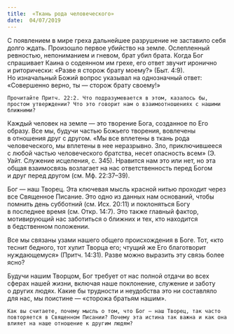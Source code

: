 ```yaml
---
title:  «Ткань рода человеческого»
date:  04/07/2019
---
```


С появлением в мире греха дальнейшее разрушение не заставило себя долго ждать. Произошло первое убийство на земле. Ослепленный ревностью, непониманием и гневом, брат убил брата. Когда Бог спрашивает Каина о содеянном им грехе, его ответ звучит иронично и риторически: «Разве я сторож брату моему?» (Быт. 4:9). Но изначальный Божий вопрос указывал на однозначный ответ: «Совершенно верно, ты — сторож брату своему!»

`Прочитайте Притч. 22:2. Что подразумевается в этом, казалось бы, простом утверждении? Что это говорит нам о взаимоотношениях с нашими ближними?`

Каждый человек на земле — это творение Бога, созданное по Его образу. Все мы, будучи частью Божьего творения, вовлечены в отношения друг с другом. «Мы все вплетены в ткань рода человеческого, мы вплетены в нее неразрывно. Зло, приключившееся с любой частью человеческого братства, несет опасность всем» (Э. Уайт. Служение исцеления, с. 345). Нравится нам это или нет, но эта общая взаимосвязь возлагает на нас ответственность перед Богом и друг перед другом (см. Мф. 22:37–39).

Бог — наш Творец. Эта ключевая мысль красной нитью проходит через все Священное Писание. Это одно из данных нам оснований, чтобы помнить день субботний (см. Исх. 20:11) и поклоняться Богу в последнее время (см. Откр. 14:7). Это также главный фактор, мотивирующий нас заботиться о ближних и тех, кто находится в бедственном положении.

Все мы связаны узами нашего общего происхождения в Боге. Тот, «кто теснит бедного, тот хулит Творца его; чтущий же Его благотворит нуждающемуся» (Притч. 14:31). Разве можно выразить эту связь более ясно?

Будучи нашим Творцом, Бог требует от нас полной отдачи во всех сферах нашей жизни, включая наше поклонение, служение и заботу о других людях. Какие бы трудности и неудобства это ни составляло для нас, мы поистине — «сторожа братьям нашим».

`Как вы считаете, почему мысль о том, что Бог — наш Творец, так часто повторяется в Священном Писании? Почему эта истина так важна и как она влияет на наше отношение к другим людям?`